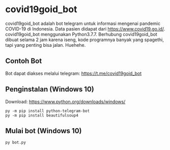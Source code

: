 # covid19goid_bot

covid19goid_bot adalah bot telegram untuk informasi mengenai pandemic COVID-19 di Indonesia. Data pasien didapat dari https://www.covid19.go.id/. covid19goid_bot menggunakan Python3.7.7. Berhubung covid19goid_bot dibuat selama 2 jam karena iseng, kode programnya banyak yang spagethi, tapi yang penting bisa jalan. Huehehe.

## Contoh Bot
Bot dapat diakses melalui telegram: https://t.me/covid19goid_bot

## Penginstalan (Windows 10)
Download: https://www.python.org/downloads/windows/
```
py -m pip install python-telegram-bot
py -m pip install beautifulsoup4
```

## Mulai bot (Windows 10)
```
py bot.py
```
